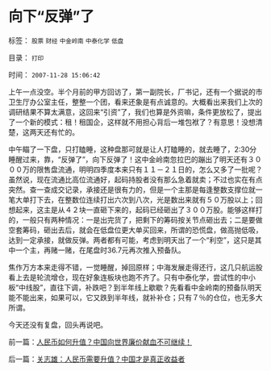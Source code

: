 # 向下“反弹”了

标签： `股票` `财经` `中金岭南` `中泰化学` `低盘` 

目录： `打印`

时间： `2007-11-28 15:06:42`

上午一点没空。半个月前的甲方回访了，第一副院长，厂书记，还有一个据说的市卫生厅办公室主任，整整一个团，看来还象是有点诚意的。大概看出来我们上次的调研结果不算太满意，这回来“引资”了，我们也算是外资嘛，条件更放松了，提出了一个新的模式：租！租国企，这样就不用担心背后一堆包袱了？有意思！没想清楚，这两天还有忙的。

中午瞄了一下盘，只打瞌睡，这种盘那可就是让人打瞌睡的，就去睡了，2:30分睡醒过来，靠，“反弹了”，向下反弹了！这中金岭南忽拉巴的蹦出了明天还有３０００万的限售盘流通，明明四季度本来只有１１－２１日的，怎么又多了一批呢？虽然说，现在流通比高位流通好，起码持股者没有那么急着就卖；不过也实在有点突然。查一查成交记录，承接还是很有力的，但是一个主那是每逢整数支撑位就一笔大单打下去，在整数位连续打出六次到八次，光是数出来就有５０万股以上；回想起来，这主是从４２块一直砸下来的，起码已经砸出了３００万股。能够这样打的，一般只有两种情况：一是出完货了，把剩下的筹码按关节点砸出去；二是要做空套筹码，砸出去后，就会在低盘位更大单买回来，所谓的恐慌盘，做高抛低吸，达到一定承接，就做反弹。两者都有可能，考虑到明天出了一个“利空”，这只是其中一个主，再赌一赌，在尾盘时36.7元再次推入预备队。

焦作万方本来走得不错，一觉睡醒，掉回原样；中海发展走得还行，这几只航运股看上去是轮流增仓，现在好象连板块也跑不齐了。只有中泰化学，尝试性的中小板“中线股”，直往下调，补跌吧？到半年线上歇歇？先看看中金岭南的预备队明天能不能出来，如果可以，它又跌到半年线，就补补仓；只有７％的仓位，也无多大所谓。

今天还没有复盘，回头再说吧。



前一篇：[人民币如何升值？中国向世界廉价献血不可继续！](../../../2007/11/27/人民币如何升值？中国向世界廉价献血不可继续！.md)

后一篇：[关志雄：人民币需要升值？中国才是真正收益者](../../../2007/11/28/关志雄：人民币需要升值？中国才是真正收益者.md)